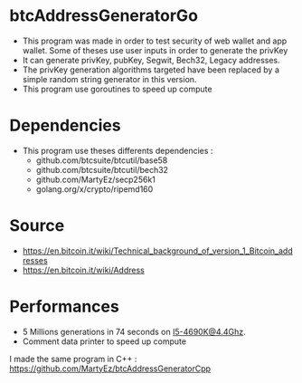 # btcAddressGeneratorGo

- This program was made in order to test security of web wallet and app wallet. Some of theses use user inputs in order to generate the privKey
- It can generate privKey, pubKey, Segwit, Bech32, Legacy addresses.
- The privKey generation algorithms targeted have been replaced by a simple random string generator in this version.
- This program use goroutines to speed up compute


# Dependencies 
- This program use theses differents dependencies : 
    - github.com/btcsuite/btcutil/base58
    - github.com/btcsuite/btcutil/bech32
    - github.com/MartyEz/secp256k1
    - golang.org/x/crypto/ripemd160

# Source
- https://en.bitcoin.it/wiki/Technical_background_of_version_1_Bitcoin_addresses
- https://en.bitcoin.it/wiki/Address

# Performances

- 5 Millions generations in 74 seconds on I5-4690K@4.4Ghz.  
- Comment data printer to speed up compute

I made the same program in C++ : https://github.com/MartyEz/btcAddressGeneratorCpp
